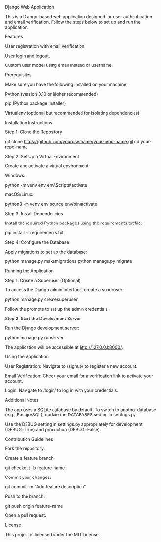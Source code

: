 Django Web Application

This is a Django-based web application designed for user authentication and email verification. Follow the steps below to set up and run the application.

Features

User registration with email verification.

User login and logout.

Custom user model using email instead of username.

Prerequisites

Make sure you have the following installed on your machine:

Python (version 3.10 or higher recommended)

pip (Python package installer)

Virtualenv (optional but recommended for isolating dependencies)

Installation Instructions

Step 1: Clone the Repository

git clone https://github.com/yourusername/your-repo-name.git
cd your-repo-name

Step 2: Set Up a Virtual Environment

Create and activate a virtual environment:

Windows:

python -m venv env
env\Scripts\activate

macOS/Linux:

python3 -m venv env
source env/bin/activate

Step 3: Install Dependencies

Install the required Python packages using the requirements.txt file:

pip install -r requirements.txt

Step 4: Configure the Database

Apply migrations to set up the database:

python manage.py makemigrations
python manage.py migrate

Running the Application

Step 1: Create a Superuser (Optional)

To access the Django admin interface, create a superuser:

python manage.py createsuperuser

Follow the prompts to set up the admin credentials.

Step 2: Start the Development Server

Run the Django development server:

python manage.py runserver

The application will be accessible at http://127.0.0.1:8000/.

Using the Application

User Registration: Navigate to /signup/ to register a new account.

Email Verification: Check your email for a verification link to activate your account.

Login: Navigate to /login/ to log in with your credentials.

Additional Notes

The app uses a SQLite database by default. To switch to another database (e.g., PostgreSQL), update the DATABASES setting in settings.py.

Use the DEBUG setting in settings.py appropriately for development (DEBUG=True) and production (DEBUG=False).

Contribution Guidelines

Fork the repository.

Create a feature branch:

git checkout -b feature-name

Commit your changes:

git commit -m "Add feature description"

Push to the branch:

git push origin feature-name

Open a pull request.

License

This project is licensed under the MIT License.


